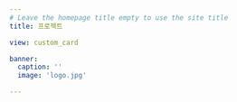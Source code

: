 ```yaml
---
# Leave the homepage title empty to use the site title
title: 프로젝트

view: custom_card

banner:
  caption: ''
  image: 'logo.jpg'

---
```

